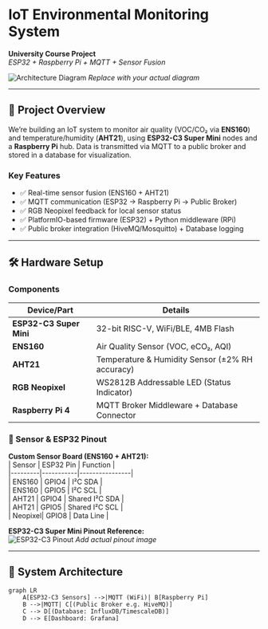 # IoT Environmental Monitoring System  
**University Course Project**  
*ESP32 + Raspberry Pi + MQTT + Sensor Fusion*  

![Architecture Diagram](./assets/architecture.png) *Replace with your actual diagram*

---

## 📌 Project Overview  
We’re building an IoT system to monitor air quality (VOC/CO₂ via **ENS160**) and temperature/humidity (**AHT21**), using **ESP32-C3 Super Mini** nodes and a **Raspberry Pi** hub. Data is transmitted via MQTT to a public broker and stored in a database for visualization.  

### Key Features  
- ✅ Real-time sensor fusion (ENS160 + AHT21)  
- ✅ MQTT communication (ESP32 → Raspberry Pi → Public Broker)  
- ✅ RGB Neopixel feedback for local sensor status  
- ✅ PlatformIO-based firmware (ESP32) + Python middleware (RPi)  
- ✅ Public broker integration (HiveMQ/Mosquitto) + Database logging  

---

## 🛠 Hardware Setup  

### Components  
| Device/Part          | Details                                                                 |  
|----------------------|-------------------------------------------------------------------------|  
| **ESP32-C3 Super Mini** | 32-bit RISC-V, WiFi/BLE, 4MB Flash                                     |  
| **ENS160**           | Air Quality Sensor (VOC, eCO₂, AQI)                                    |  
| **AHT21**            | Temperature & Humidity Sensor (±2% RH accuracy)                        |  
| **RGB Neopixel**     | WS2812B Addressable LED (Status Indicator)                             |  
| **Raspberry Pi 4**   | MQTT Broker Middleware + Database Connector                            |  

### 🔌 Sensor & ESP32 Pinout  
**Custom Sensor Board (ENS160 + AHT21):**  
| Sensor  | ESP32 Pin | Function       |  
|---------|-----------|----------------|  
| ENS160  | GPIO4     | I²C SDA        |  
| ENS160  | GPIO5     | I²C SCL        |  
| AHT21   | GPIO4     | Shared I²C SDA |  
| AHT21   | GPIO5     | Shared I²C SCL |  
| Neopixel| GPIO8     | Data Line      |  

**ESP32-C3 Super Mini Pinout Reference:**  
![ESP32-C3 Pinout](./assets/esp32c3_pinout.png) *Add actual pinout image*  

---

## 📡 System Architecture  
```mermaid
graph LR
    A[ESP32-C3 Sensors] -->|MQTT (WiFi)| B[Raspberry Pi]
    B -->|MQTT| C[(Public Broker e.g. HiveMQ)]
    C --> D[(Database: InfluxDB/TimescaleDB)]
    D --> E[Dashboard: Grafana]